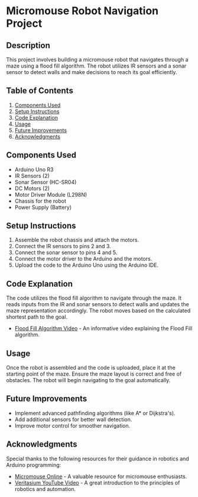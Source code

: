 # Micromouse Robot Navigation Project

## Description
This project involves building a micromouse robot that navigates through a maze using a flood fill algorithm. The robot utilizes IR sensors and a sonar sensor to detect walls and make decisions to reach its goal efficiently.

## Table of Contents
1. [Components Used](#components-used)
2. [Setup Instructions](#setup-instructions)
3. [Code Explanation](#code-explanation)
4. [Usage](#usage)
5. [Future Improvements](#future-improvements)
6. [Acknowledgments](#acknowledgments)

## Components Used
- Arduino Uno R3
- IR Sensors (2)
- Sonar Sensor (HC-SR04)
- DC Motors (2)
- Motor Driver Module (L298N)
- Chassis for the robot
- Power Supply (Battery)

## Setup Instructions
1. Assemble the robot chassis and attach the motors.
2. Connect the IR sensors to pins 2 and 3.
3. Connect the sonar sensor to pins 4 and 5.
4. Connect the motor driver to the Arduino and the motors.
5. Upload the code to the Arduino Uno using the Arduino IDE.

## Code Explanation
The code utilizes the flood fill algorithm to navigate through the maze. It reads inputs from the IR and sonar sensors to detect walls and updates the maze representation accordingly. The robot moves based on the calculated shortest path to the goal.

- [Flood Fill Algorithm Video](https://youtu.be/Zwh-QNlsurI?si=kglIv5pRiBY5NRx-) - An informative video explaining the Flood Fill algorithm.

## Usage
Once the robot is assembled and the code is uploaded, place it at the starting point of the maze. Ensure the maze layout is correct and free of obstacles. The robot will begin navigating to the goal automatically.

## Future Improvements
- Implement advanced pathfinding algorithms (like A* or Dijkstra's).
- Add additional sensors for better wall detection.
- Improve motor control for smoother navigation.

## Acknowledgments
Special thanks to the following resources for their guidance in robotics and Arduino programming:
- [Micromouse Online](https://micromouseonline.com/) - A valuable resource for micromouse enthusiasts.
- [Veritasium YouTube Video](https://www.youtube.com/watch?app=desktop&v=ZMQbHMgK2rw&ab_channel=Veritasium) - A great introduction to the principles of robotics and automation.
